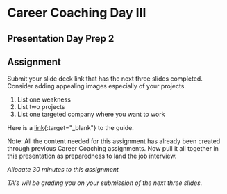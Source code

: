 # Career Coaching Day III

## Presentation Day Prep 2

## Assignment 

Submit your slide deck link that has the next three slides completed. Consider adding appealing images especially of your projects.

1. List one weakness
1. List two projects
1. List one targeted company where you want to work

Here is a [link](https://docs.google.com/presentation/d/1T_tZ3T-TSXNS6f-mt-As_LAtzdbZYewnCcwak8jIjdk/edit?usp=sharing){:target="_blank"} to the guide. 

Note: All the content needed for this assignment has already been created through previous Career Coaching assignments. Now pull it all together in this presentation as preparedness to land the job interview. 

_Allocate 30 minutes to this assignment_ 

_TA's will be grading you on your submission of the next three slides._
